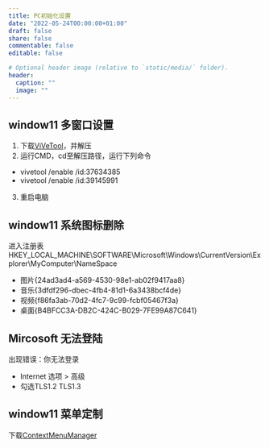 ```yaml
---
title: PC初始化设置
date: "2022-05-24T00:00:00+01:00"
draft: false
share: false
commentable: false
editable: false

# Optional header image (relative to `static/media/` folder).
header:
  caption: ""
  image: ""
---
```


## **window11 多窗口设置**
1. 下载[ViVeTool](https://github.com/thebookisclosed/ViVe/releases/)，并解压
2. 运行CMD，cd至解压路径，运行下列命令 
- vivetool /enable /id:37634385
- vivetool /enable /id:39145991
3. 重启电脑


## **window11 系统图标删除**
进入注册表
HKEY_LOCAL_MACHINE\SOFTWARE\Microsoft\Windows\CurrentVersion\Explorer\MyComputer\NameSpace
- 图片{24ad3ad4-a569-4530-98e1-ab02f9417aa8}
- 音乐{3dfdf296-dbec-4fb4-81d1-6a3438bcf4de}
- 视频{f86fa3ab-70d2-4fc7-9c99-fcbf05467f3a}
- 桌面{B4BFCC3A-DB2C-424C-B029-7FE99A87C641}

## **Mircosoft 无法登陆**
出现错误：你无法登录
- Internet 选项 > 高级 
- 勾选TLS1.2 TLS1.3


## **window11 菜单定制**
下载[ContextMenuManager](https://github.com/BluePointLilac/ContextMenuManager/releases)